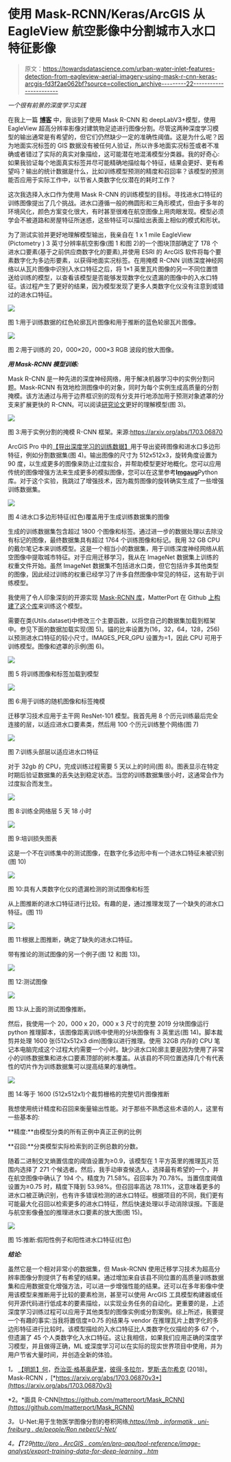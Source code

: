 # 使用 Mask-RCNN/Keras/ArcGIS 从 EagleView 航空影像中分割城市入水口特征影像

> 原文：<https://towardsdatascience.com/urban-water-inlet-features-detection-from-eagleview-aerial-imagery-using-mask-r-cnn-keras-arcgis-fd3f2ae062bf?source=collection_archive---------22----------------------->

*一个很有前景的深度学习实践*

在我上一篇 [**博客**](/eagleview-super-high-resolution-image-segmentation-with-deeplabv3-mask-rcnn-using-keras-arcgis-9be08caac42c) 中，我谈到了使用 Mask R-CNN 和 deepLabV3+模型，使用 EagleView 超高分辨率影像对建筑物足迹进行图像分割。尽管这两种深度学习模型的输出通常是有希望的，但它们仍然缺少一定的准确性阈值。这是为什么呢？因为地面实况标签的 GIS 数据没有被任何人验证，所以许多地面实况标签或者不准确或者错过了实际的真实对象描绘，这可能潜在地混淆模型分类器。我的好奇心:如果我验证每个地面真实标签并尽可能精确地描绘每个特征，结果会更好、更有希望吗？输出的统计数据是什么，比如训练模型预测的精度和召回率？该模型的预测能否应用于实际工作中，以节省人类数字化仪潜在的耗时工作？

这次我选择入水口作为使用 Mask R-CNN 的训练模型的目标。寻找进水口特征的训练图像提出了几个挑战。进水口遵循一般的椭圆形和三角形模式，但由于多年的环境风化，颜色方案变化很大，有时甚至很难在航空图像上用肉眼发现。模型必须学会不被道路和房屋特征所迷惑，这些特征可以描绘出表面上相似的模式和形状。

为了测试实验并更好地理解模型输出，我亲自在 1 x 1 mile EagleView (Pictometry ) 3 英寸分辨率航空影像(图 1 和图 2)的一个图块顶部确定了 178 个进水口要素(基于之前供应商数字化的要素),并使用 ESRI 的 ArcGIS 软件将每个要素数字化为多边形要素，以获得地面实况标签。在用掩模 R-CNN 训练深度神经网络以从瓦片图像中识别入水口特征之后，将 1×1 英里瓦片图像的另一不同位置馈送给训练的模型，以查看该模型是否能够发现数字化仪遗漏的图像中的入水口特征。该过程产生了更好的结果，因为模型发现了更多人类数字化仪没有注意到或错过的进水口特征。

![](img/e6d007c58b471766742523b9b62b85de.png)

图 1:用于训练数据的红色轮廓瓦片图像和用于推断的蓝色轮廓瓦片图像。

![](img/a470d9990511e3cefda6c0bd130657a3.png)

图 2:用于训练的 20，000×20，000×3 RGB 波段的放大图像。

***用 Mask-RCNN 模型训练:***

Mask R-CNN 是一种先进的深度神经网络，用于解决机器学习中的实例分割问题。Mask-RCNN 有效地检测图像中的对象，同时为每个实例生成高质量的分割掩模。该方法通过与用于边界框识别的现有分支并行地添加用于预测对象遮罩的分支来扩展更快的 R-CNN。可以阅读[研究论文](https://arxiv.org/abs/1703.06870)更好的理解模型(图 3)。

![](img/617ef2dbbe70b58da920f8231a3f698f.png)

图 3:用于实例分割的掩模 R-CNN 框架。来源:https://arxiv.org/abs/1703.06870

ArcGIS Pro 中的[【导出深度学习的训练数据】](http://pro.arcgis.com/en/pro-app/tool-reference/spatial-analyst/export-training-data-for-deep-learning.htm)用于导出瓷砖图像和进水口多边形特征，例如分割数据集(图 4)。输出图像的尺寸为 512x512x3，旋转角度设置为 90 度，以生成更多的图像来防止过度拟合，并帮助模型更好地概化。您可以应用传统的图像增强方法来生成更多的模拟图像，您可以在这里参考**I**[**mgaug**](https://github.com/aleju/imgaug)Python 库。对于这个实验，我跳过了增强技术，因为裁剪图像的旋转确实生成了一些增强训练数据集。

![](img/6130721c37ad9bfad47c87ddd989f800.png)

图 4:进水口多边形特征(红色)覆盖用于生成训练数据集的图像

生成的训练数据集包含超过 1800 个图像和标签。通过进一步的数据处理以去除没有标记的图像，最终数据集具有超过 1764 个训练图像和标记。我用 32 GB CPU 的戴尔笔记本来训练模型。这是一个相当小的数据集，用于训练深度神经网络从航空图像中提取城市特征。对于应用迁移学习，我从在 ImageNet 数据集上训练的权重文件开始。虽然 ImageNet 数据集不包括进水口类，但它包括许多其他类型的图像，因此经过训练的权重已经学习了许多自然图像中常见的特征，这有助于训练模型。

我使用了令人印象深刻的开源实现 [Mask-RCNN 库](https://github.com/matterport/mask_rcnn)，MatterPort 在 Github [上构建了这个库](https://github.com/matterport/Mask_RCNN)来训练这个模型。

需要在类(Utils.dataset)中修改三个主要函数，以将您自己的数据集加载到框架中。参见下面的数据加载实现(图 5)。锚的比率设置为(16，32，64，128，256)以预测进水口特征的较小尺寸。IMAGES_PER_GPU 设置为=1，因此 CPU 可用于训练模型。图像和遮罩的示例(图 6)。

![](img/5be3aa34af22abdcda8a6b63479c072f.png)

图 5 将训练图像和标签加载到模型

![](img/793fc0e90eb66ad9fcd8dc939ecb5d61.png)

图 6:用于训练的随机图像和标签掩模

迁移学习技术应用于主干网 ResNet-101 模型。我首先用 8 个历元训练最后完全连接的层，以适应进水口要素类，然后用 100 个历元训练整个网络(图 7)

![](img/4d4fe066f853135d11c29754ec0d0a63.png)

图 7:训练头部层以适应进水口特征

对于 32gb 的 CPU，完成训练过程需要 5 天以上的时间(图 8)。图表显示在特定时期后验证数据集的丢失达到稳定状态。当您的训练数据集很小时，这通常会作为过度拟合而发生。

![](img/fe98f8e7b8f7e03916e792fa20b21e25.png)

图 8:训练全网络层 5 天 18 小时

![](img/97b48de7cfcb98f66d816807cce2b514.png)

图 9:培训损失图表

这是一个不在训练集中的测试图像，在数字化多边形中有一个进水口特征未被识别(图 10)

![](img/3b2193c8d0590e255fa5214a3d7ca3fa.png)

图 10:具有人类数字化仪的遗漏检测的测试图像和标签

从上图推断的进水口特征进行比较。有趣的是，通过推理发现了一个缺失的进水口特征。(图 11)

![](img/ca9cbc86b76688ca9cc4ca4bb2be7c5b.png)

图 11:根据上图推断，确定了缺失的进水口特征。

带有推论的测试图像的另一个例子(图 12 和图 13)。

![](img/4f4d717a4a953c69fcc0a4da6d8e658b.png)

图 12:测试图像

![](img/7718099e7feb75d12fd6cb7076055faa.png)

图 13:从上面的测试图像推断。

然后，我使用一个 20，000 x 20，000 x 3 尺寸的完整 2019 分块图像运行 python 推理脚本，该图像距离训练中使用的分块图像有 3 英里远(图 14)。脚本裁剪并处理 1600 张(512x512x3 dim)图像以进行推理。使用 32GB 内存的 CPU 笔记本电脑完成这个过程大约需要一个小时。缺少进水口轮廓主要是因为使用了非常小的训练数据集和进水口要素顶部的树木覆盖。从该县的不同位置选择几个有代表性的切片作为训练数据集可以提高结果的准确性。

![](img/b66aea8c29ab8b8c159998bb8b123b1d.png)

图 14:等于 1600 (512x512x1)个裁剪栅格的完整切片图像推断

我想使用统计精度和召回来衡量输出性能。对于那些不熟悉这些术语的人，这里有一些基本的:

**精度:**由模型分类的所有正例中真正正例的比例

**召回:**分类模型实际检索到的正例总数的分数。

随着二进制交叉熵置信度的阈值设置为≥0.9，该模型在 1 平方英里的推理瓦片范围内选择了 271 个候选者。然后，我手动审查候选人，选择最有希望的一个，并在航空图像中确认了 194 个。精度为 71.58%。召回率为 70.78%。当置信度阈值设置为≥0.75 时，精度下降到 53.98%。但召回率高达 78.11%，这意味着更多的进水口被正确识别，也有许多错误检测的进水口特征。根据项目的不同，我们更有可能最大化召回以检索更多的进水口特征，然后快速处理以手动消除误报。下面是与航空影像叠加的推理进水口要素的放大图(图 15)。

![](img/644b303534486f25229919e76f6159ce.png)

图 15:推断:假阳性例子和阳性进水口特征(红色)

***结论:***

虽然它是一个相对非常小的数据集，但 Mask-RCNN 使用迁移学习技术为超高分辨率图像分割提供了有希望的结果。通过增加来自该县不同位置的高质量训练数据集和应用数据变化增强方法，可以进一步增强性能的结果。还可以在多年影像中使用该模型来推断用于比较的要素检测，甚至可以使用 ArcGIS 工具模型构建器或任何开源代码进行低成本的要素描绘，以实现业务任务的自动化。更重要的是，上述深度学习训练过程可以应用于其他类型的图像实例或分割案例。综上所述，我要提一个有趣的事实:当我将置信度≥0.75 的结果与 vendor 在推理瓦片上数字化的多边形特征进行比较时。该模型描绘的入水口特征比人类数字化仪描绘的多 67 个，但遗漏了 45 个人类数字化入水口特征。这让我相信，如果我们应用正确的深度学习模型，并且做得正确，ML 或深度学习可以在实际的现实世界项目中使用，并为用户节省大量时间，并创造全新的体验。

*1。* [【明凯】何](https://arxiv.org/search/cs?searchtype=author&query=He%2C+K)，[乔治亚·格基奥萨里](https://arxiv.org/search/cs?searchtype=author&query=Gkioxari%2C+G)，[彼得·多拉尔](https://arxiv.org/search/cs?searchtype=author&query=Doll%C3%A1r%2C+P)，[罗斯·吉尔希克](https://arxiv.org/search/cs?searchtype=author&query=Girshick%2C+R) (2018)。Mask-RCNN *，*[*https://arxiv.org/abs/1703.06870v3*](https://arxiv.org/abs/1703.06870v3)

*2。*面具 R-CNN[https://github.com/matterport/Mask_RCNN](https://github.com/matterport/Mask_RCNN)

*3。* U-Net:用于生物医学图像分割的卷积网络[*:https//lmb . informatik . uni-freiburg . de/people/Ron neber/U-Net/*](https://lmb.informatik.uni-freiburg.de/people/ronneber/u-net/)

*4。【T29[*http://pro . ArcGIS . com/en/pro-app/tool-reference/image-analyst/export-training-data-for-deep-learning . htm*](http://pro.arcgis.com/en/pro-app/tool-reference/image-analyst/export-training-data-for-deep-learning.htm)*